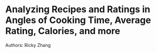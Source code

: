 # Analyzing Recipes and Ratings in Angles of Cooking Time, Average Rating, Calories, and more

Authors: Ricky Zhang